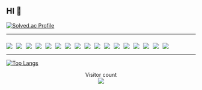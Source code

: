 ## HI 👋

[![Solved.ac Profile](https://mazassumnida.wtf/api/v2/generate_badge?boj=hwan001)](https://solved.ac/hwan001/)

---

<h3></h3>
<div style="display: flex; flex-wrap: wrap; gap: 10px;">
  <img src="https://img.shields.io/badge/c-%23A8B9CC.svg?style=for-the-badge&logo=c&logoColor=white"/>
  <img src="https://img.shields.io/badge/c++-%2300599C.svg?style=for-the-badge&logo=c%2B%2B&logoColor=white"/>
  <img src="https://img.shields.io/badge/go-%2300ADD8.svg?style=for-the-badge&logo=go&logoColor=white"/>
  <img src="https://img.shields.io/badge/python-%233776AB.svg?style=for-the-badge&logo=python&logoColor=white"/>
  <img src="https://img.shields.io/badge/bash-%234EAA25.svg?style=for-the-badge&logo=gnubash&logoColor=white"/>
  <img src="https://img.shields.io/badge/kubernetes-%23326CE5.svg?style=for-the-badge&logo=kubernetes&logoColor=white"/>
  <img src="https://img.shields.io/badge/docker-%232496ED.svg?style=for-the-badge&logo=docker&logoColor=white"/>
  <img src="https://img.shields.io/badge/helm-%230F1689.svg?style=for-the-badge&logo=helm&logoColor=white"/>
  <img src="https://img.shields.io/badge/terraform-%23844FBA.svg?style=for-the-badge&logo=terraform&logoColor=white"/>
  <img src="https://img.shields.io/badge/ansible-%23EE0000.svg?style=for-the-badge&logo=ansible&logoColor=white"/>
  <img src="https://img.shields.io/badge/AWS-%23232F3E.svg?style=for-the-badge&logo=amazonaws&logoColor=white"/>
  <img src="https://img.shields.io/badge/argo-%23EF7B4D.svg?style=for-the-badge&logo=argo&logoColor=white"/>
  <img src="https://img.shields.io/badge/awx-%23EE0000.svg?style=for-the-badge&logo=ansible&logoColor=white"/>
  <img src="https://img.shields.io/badge/tailscale-%23242424.svg?style=for-the-badge&logo=tailscale&logoColor=white"/>
  <img src="https://img.shields.io/badge/wireguard-%2388171A.svg?style=for-the-badge&logo=wireguard&logoColor=white"/>
  <img src="https://img.shields.io/badge/opentelemetry-%23000000.svg?style=for-the-badge&logo=opentelemetry&logoColor=white"/>
  <img src="https://img.shields.io/badge/proxmox-%23E57000.svg?style=for-the-badge&logo=proxmox&logoColor=white"/>
</div>

<!-- 아이콘 : https://simpleicons.org -->
<!-- 참고 : [https://simpleicons.org/](https://velog.io/@serajang99/GitHub-Overview-%EA%BE%B8%EB%AF%B8%EA%B8%B0) -->

---
[![Top Langs](https://github-readme-stats.vercel.app/api/top-langs/?username=hwan001)](https://github.com/anuraghazra/github-readme-stats)
<!-- [![h001's GitHub stats](https://github-readme-stats.vercel.app/api?username=hwan001)](https://github.com/anuraghazra/github-readme-stats) --> 


<p align="center"> 
  Visitor count<br>
  <a href="#"><img src="https://profile-counter.glitch.me/hwan001/count.svg"/></a>
</p>



<!--
**hwan001/hwan001** is a ✨ _special_ ✨ repository because its `README.md` (this file) appears on your GitHub profile.

Here are some ideas to get you started:

- 🔭 I’m currently working on ...
- 🌱 I’m currently learning ...
- 👯 I’m looking to collaborate on ...
- 🤔 I’m looking for help with ...
- 💬 Ask me about ...
- 📫 How to reach me: ...
- 😄 Pronouns: ...
- ⚡ Fun fact: ...
-->

